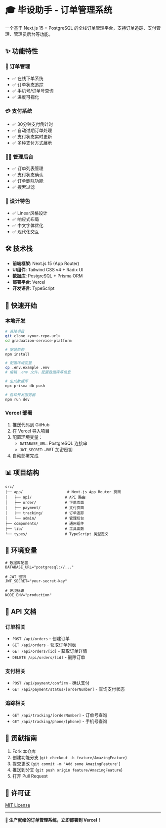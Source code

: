 # 🎓 毕设助手 - 订单管理系统

一个基于 Next.js 15 + PostgreSQL 的全栈订单管理平台，支持订单追踪、支付管理、管理员后台等功能。

## ✨ 功能特性

### 🛒 订单管理
- ✅ 在线下单系统
- ✅ 订单状态追踪
- ✅ 手机号/订单号查询
- ✅ 进度可视化

### 💳 支付系统
- ✅ 30分钟支付倒计时
- ✅ 自动过期订单处理
- ✅ 支付状态实时更新
- ✅ 多种支付方式展示

### 👨‍💼 管理后台
- ✅ 订单列表管理
- ✅ 支付状态确认
- ✅ 订单删除功能
- ✅ 搜索过滤

### 🎨 设计特色
- ✅ Linear风格设计
- ✅ 响应式布局
- ✅ 中文字体优化
- ✅ 现代化交互

## 🛠 技术栈

- **前端框架**: Next.js 15 (App Router)
- **UI组件**: Tailwind CSS v4 + Radix UI
- **数据库**: PostgreSQL + Prisma ORM
- **部署平台**: Vercel
- **开发语言**: TypeScript

## 🚀 快速开始

### 本地开发

```bash
# 克隆项目
git clone <your-repo-url>
cd graduation-service-platform

# 安装依赖
npm install

# 配置环境变量
cp .env.example .env
# 编辑 .env 文件，配置数据库等信息

# 生成数据库
npx prisma db push

# 启动开发服务器
npm run dev
```

### Vercel 部署

1. 推送代码到 GitHub
2. 在 Vercel 导入项目
3. 配置环境变量：
   - `DATABASE_URL`: PostgreSQL 连接串
   - `JWT_SECRET`: JWT 加密密钥
4. 自动部署完成

## 📊 项目结构

```
src/
├── app/                    # Next.js App Router 页面
│   ├── api/               # API 路由
│   ├── order/             # 下单页面
│   ├── payment/           # 支付页面
│   ├── tracking/          # 订单追踪
│   └── admin/             # 管理后台
├── components/            # 通用组件
├── lib/                   # 工具函数
└── types/                 # TypeScript 类型定义
```

## 🔧 环境变量

```env
# 数据库配置
DATABASE_URL="postgresql://..."

# JWT 密钥
JWT_SECRET="your-secret-key"

# 环境标识
NODE_ENV="production"
```

## 📝 API 文档

### 订单相关
- `POST /api/orders` - 创建订单
- `GET /api/orders` - 获取订单列表
- `GET /api/orders/[id]` - 获取订单详情
- `DELETE /api/orders/[id]` - 删除订单

### 支付相关
- `POST /api/payment/confirm` - 确认支付
- `GET /api/payment/status/[orderNumber]` - 查询支付状态

### 追踪相关
- `GET /api/tracking/[orderNumber]` - 订单号查询
- `GET /api/tracking/phone/[phone]` - 手机号查询

## 🤝 贡献指南

1. Fork 本仓库
2. 创建功能分支 (`git checkout -b feature/AmazingFeature`)
3. 提交更改 (`git commit -m 'Add some AmazingFeature'`)
4. 推送到分支 (`git push origin feature/AmazingFeature`)
5. 打开 Pull Request

## 📄 许可证

[MIT License](LICENSE)

---

**🎯 生产就绪的订单管理系统，立即部署到 Vercel！**